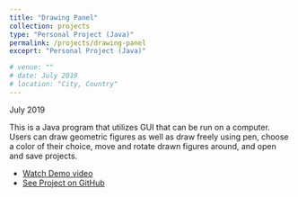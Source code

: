 ```yaml
---
title: "Drawing Panel"
collection: projects
type: "Personal Project (Java)"
permalink: /projects/drawing-panel
exceprt: "Personal Project (Java)"

# venue: ""
# date: July 2019
# location: "City, Country"
---
```

July 2019

This is a Java program that utilizes GUI that can be run on a computer. Users can draw geometric figures as well as draw freely using pen, choose a color of their choice, move and rotate drawn figures around, and open and save projects. 

* [Watch Demo video](https://tinyurl.com/drawingpanel)
* [See Project on GitHub](https://github.com/irenelee5645/DrawingPanel.git)

